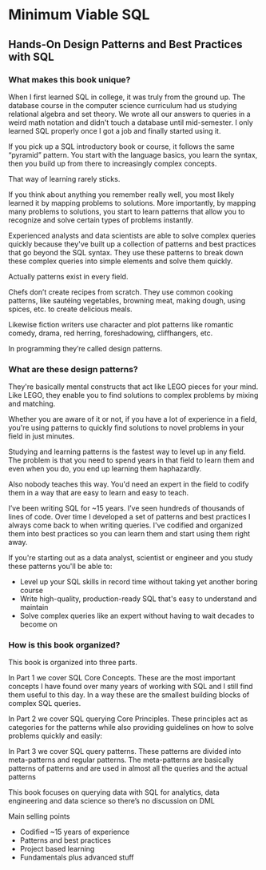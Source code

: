 # Minimum Viable SQL
## Hands-On Design Patterns and Best Practices with SQL

### What makes this book unique?
When I first learned SQL in college, it was truly from the ground up. The database course in the computer science curriculum had us studying relational algebra and set theory. We wrote all our answers to queries in a weird math notation and didn't touch a database until mid-semester. I only learned SQL properly once I got a job and finally started using it. 

If you pick up a SQL introductory book or course, it follows the same “pyramid” pattern. You start with the language basics, you learn the syntax, then you build up from there to increasingly complex concepts.

That way of learning rarely sticks.

If you think about anything you remember really well, you most likely learned it by mapping problems to solutions. More importantly, by mapping many problems to solutions, you start to learn patterns that allow you to recognize and solve certain types of problems instantly.

Experienced analysts and data scientists are able to solve complex queries quickly because they've built up a collection of patterns and best practices that go beyond the SQL syntax. They use these patterns to break down these complex queries into simple elements and solve them quickly.

Actually patterns exist in every field. 

Chefs don’t create recipes from scratch. They use common cooking patterns, like sautéing vegetables, browning meat, making dough, using spices, etc. to create delicious meals. 

Likewise fiction writers use character and plot patterns like romantic comedy, drama, red herring, foreshadowing, cliffhangers, etc.

In programming they’re called design patterns. 

### What are these design patterns?
They're basically mental constructs that act like LEGO pieces for your mind. Like LEGO, they enable you to find solutions to complex problems by mixing and matching.

Whether you are aware of it or not, if you have a lot of experience in a field, you're using patterns to quickly find solutions to novel problems in your field in just minutes.

Studying and learning patterns is the fastest way to level up in any field. The problem is that you need to spend years in that field to learn them and even when you do, you end up learning them haphazardly.

Also nobody teaches this way. You'd need an expert in the field to codify them in a way that are easy to learn and easy to teach.

I’ve been writing SQL for ~15 years. I’ve seen hundreds of thousands of lines of code. Over time I developed a set of patterns and best practices I always come back to when writing queries. I've codified and organized them into best practices so you can learn them and start using them right away.

If you're starting out as a data analyst, scientist or engineer and you study these patterns you'll be able to:
-   Level up your SQL skills in record time without taking yet another boring course
-   Write high-quality, production-ready SQL that's easy to understand and maintain
-   Solve complex queries like an expert without having to wait decades to become on

### How is this book organized?
This book is organized into three parts.

In Part 1 we cover SQL Core Concepts. These are the most important concepts I have found over many years of working with SQL and I still find them useful to this day. In a way these are the smallest building blocks of complex SQL queries.

In Part 2 we cover SQL querying Core Principles. 
These principles act as categories for the patterns while also providing guidelines on how to solve problems quickly and easily:

In Part 3 we cover SQL query patterns. These patterns are divided into meta-patterns and regular patterns. The meta-patterns are basically patterns of patterns and are used in almost all the queries and the actual patterns 

This book focuses on querying data with SQL for analytics, data engineering and data science so there’s no discussion on DML 

Main selling points
- Codified ~15 years of experience 
- Patterns and best practices 
- Project based learning
- Fundamentals plus advanced stuff